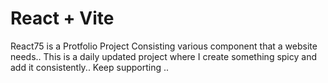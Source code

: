 # React + Vite

React75 is a Protfolio Project Consisting various component that a website needs..
This is a daily updated project where I create something spicy and add it consistently..
Keep supporting ..
